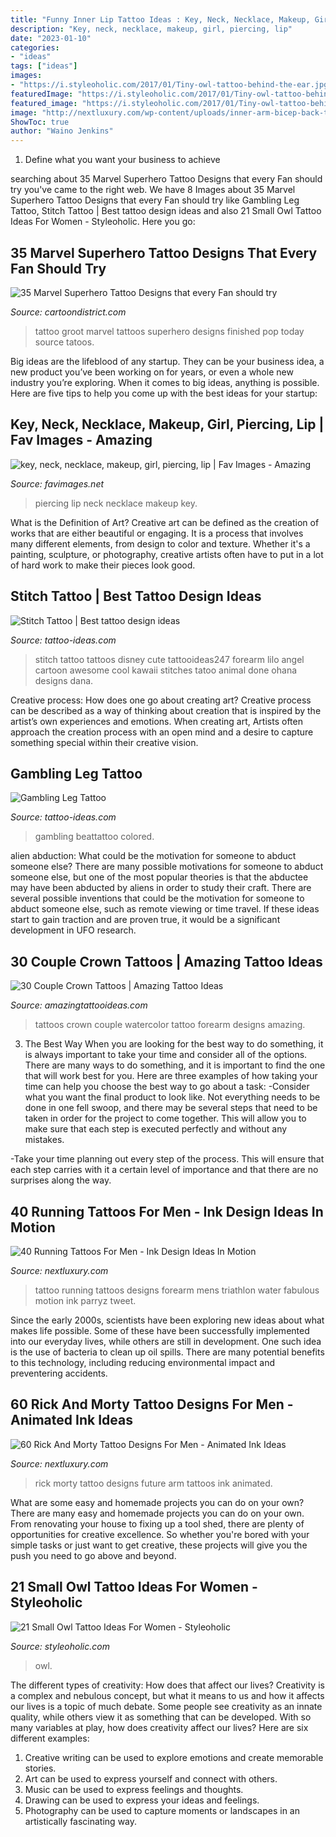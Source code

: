 ```yaml
---
title: "Funny Inner Lip Tattoo Ideas : Key, Neck, Necklace, Makeup, Girl, Piercing, Lip"
description: "Key, neck, necklace, makeup, girl, piercing, lip"
date: "2023-01-10"
categories:
- "ideas"
tags: ["ideas"]
images:
- "https://i.styleoholic.com/2017/01/Tiny-owl-tattoo-behind-the-ear.jpg"
featuredImage: "https://i.styleoholic.com/2017/01/Tiny-owl-tattoo-behind-the-ear.jpg"
featured_image: "https://i.styleoholic.com/2017/01/Tiny-owl-tattoo-behind-the-ear.jpg"
image: "http://nextluxury.com/wp-content/uploads/inner-arm-bicep-back-to-the-future-themed-male-rick-and-morty-tattoo-designs.jpg"
ShowToc: true
author: "Waino Jenkins"
---
```



1. Define what you want your business to achieve 

	

		
searching about 35 Marvel Superhero Tattoo Designs that every Fan should try you've came to the right web. We have 8 Images about 35 Marvel Superhero Tattoo Designs that every Fan should try like Gambling Leg Tattoo, Stitch Tattoo | Best tattoo design ideas and also 21 Small Owl Tattoo Ideas For Women - Styleoholic. Here you go:
		
    
## 35 Marvel Superhero Tattoo Designs That Every Fan Should Try

<img loading=lazy src="http://www.cartoondistrict.com/wp-content/uploads/2017/09/Marvel-Superhero-Tattoo-Designs-8.jpg" onerror="this.onerror=null;this.src='https://tse3.mm.bing.net/th?id=OIP.1yVclYctTC_0DhYBQ4M0KQC7FN&amp;pid=15.1';" alt="35 Marvel Superhero Tattoo Designs that every Fan should try">

_Source: cartoondistrict.com_

>tattoo groot marvel tattoos superhero designs finished pop today source tatoos. 

	

Big ideas are the lifeblood of any startup. They can be your business idea, a new product you’ve been working on for years, or even a whole new industry you’re exploring. When it comes to big ideas, anything is possible. Here are five tips to help you come up with the best ideas for your startup: 

    
## Key, Neck, Necklace, Makeup, Girl, Piercing, Lip | Fav Images - Amazing

<img loading=lazy src="http://favimages.net/wp-content/uploads/2012/08/key-neck-necklace-makeup-girl-piercing-lip.jpg" onerror="this.onerror=null;this.src='https://tse1.mm.bing.net/th?id=OIP.DdQVhru0nIjlbfPAAZDO_wHaJ4&amp;pid=15.1';" alt="key, neck, necklace, makeup, girl, piercing, lip | Fav Images - Amazing">

_Source: favimages.net_

>piercing lip neck necklace makeup key. 

	

What is the Definition of Art?
Creative art can be defined as the creation of works that are either beautiful or engaging. It is a process that involves many different elements, from design to color and texture. Whether it's a painting, sculpture, or photography, creative artists often have to put in a lot of hard work to make their pieces look good.

    
## Stitch Tattoo | Best Tattoo Design Ideas

<img loading=lazy src="https://tattoo-ideas.com/wp-content/uploads/2015/03/Stitch-Tattoo.jpg" onerror="this.onerror=null;this.src='https://tse4.mm.bing.net/th?id=OIP.f8a9h2ZyK7bj7h2X1l-8jgHaJ3&amp;pid=15.1';" alt="Stitch Tattoo | Best tattoo design ideas">

_Source: tattoo-ideas.com_

>stitch tattoo tattoos disney cute tattooideas247 forearm lilo angel cartoon awesome cool kawaii stitches tatoo animal done ohana designs dana. 

	

Creative process: How does one go about creating art?
Creative process can be described as a way of thinking about creation that is inspired by the artist’s own experiences and emotions. When creating art, Artists often approach the creation process with an open mind and a desire to capture something special within their creative vision.

    
## Gambling Leg Tattoo

<img loading=lazy src="https://tattoo-ideas.com/wp-content/uploads/2020/08/Glass-Ice-Drink-819x1024.jpg" onerror="this.onerror=null;this.src='https://tse1.mm.bing.net/th?id=OIP.AGos5tySnarV7zfBj7hw1wHaJQ&amp;pid=15.1';" alt="Gambling Leg Tattoo">

_Source: tattoo-ideas.com_

>gambling beattattoo colored. 

	

alien abduction: What could be the motivation for someone to abduct someone else?
There are many possible motivations for someone to abduct someone else, but one of the most popular theories is that the abductee may have been abducted by aliens in order to study their craft. There are several possible inventions that could be the motivation for someone to abduct someone else, such as remote viewing or time travel. If these ideas start to gain traction and are proven true, it would be a significant development in UFO research.

    
## 30 Couple Crown Tattoos | Amazing Tattoo Ideas

<img loading=lazy src="http://www.amazingtattooideas.com/wp-content/uploads/2016/11/Watercolor-Couple-Crown-Forearm-Tattoos.jpg" onerror="this.onerror=null;this.src='https://tse1.mm.bing.net/th?id=OIP.tgrlNjJbYv5fJ1AzqbE0QgHaJ4&amp;pid=15.1';" alt="30 Couple Crown Tattoos | Amazing Tattoo Ideas">

_Source: amazingtattooideas.com_

>tattoos crown couple watercolor tattoo forearm designs amazing. 

	

3) The Best Way
When you are looking for the best way to do something, it is always important to take your time and consider all of the options. There are many ways to do something, and it is important to find the one that will work best for you. Here are three examples of how taking your time can help you choose the best way to go about a task: 
-Consider what you want the final product to look like. Not everything needs to be done in one fell swoop, and there may be several steps that need to be taken in order for the project to come together. This will allow you to make sure that each step is executed perfectly and without any mistakes.

-Take your time planning out every step of the process. This will ensure that each step carries with it a certain level of importance and that there are no surprises along the way.

    
## 40 Running Tattoos For Men - Ink Design Ideas In Motion

<img loading=lazy src="http://nextluxury.com/wp-content/uploads/water-color-triathlon-mens-forearm-tattoo.jpg" onerror="this.onerror=null;this.src='https://tse4.mm.bing.net/th?id=OIP.TJIvHhoLQjFSBQKi-ygLDgHaHa&amp;pid=15.1';" alt="40 Running Tattoos For Men - Ink Design Ideas In Motion">

_Source: nextluxury.com_

>tattoo running tattoos designs forearm mens triathlon water fabulous motion ink parryz tweet. 

	

Since the early 2000s, scientists have been exploring new ideas about what makes life possible. Some of these have been successfully implemented into our everyday lives, while others are still in development. One such idea is the use of bacteria to clean up oil spills. There are many potential benefits to this technology, including reducing environmental impact and preventering accidents.

    
## 60 Rick And Morty Tattoo Designs For Men - Animated Ink Ideas

<img loading=lazy src="http://nextluxury.com/wp-content/uploads/inner-arm-bicep-back-to-the-future-themed-male-rick-and-morty-tattoo-designs.jpg" onerror="this.onerror=null;this.src='https://tse2.mm.bing.net/th?id=OIP.pzX7789vufrU-16bWYxVKAHaHa&amp;pid=15.1';" alt="60 Rick And Morty Tattoo Designs For Men - Animated Ink Ideas">

_Source: nextluxury.com_

>rick morty tattoo designs future arm tattoos ink animated. 

	

What are some easy and homemade projects you can do on your own?
There are many easy and homemade projects you can do on your own. From renovating your house to fixing up a tool shed, there are plenty of opportunities for creative excellence. So whether you're bored with your simple tasks or just want to get creative, these projects will give you the push you need to go above and beyond.

    
## 21 Small Owl Tattoo Ideas For Women - Styleoholic

<img loading=lazy src="https://i.styleoholic.com/2017/01/Tiny-owl-tattoo-behind-the-ear.jpg" onerror="this.onerror=null;this.src='https://tse4.mm.bing.net/th?id=OIP.9DoG-njBhFlhGL6c3WZgIgHaJ4&amp;pid=15.1';" alt="21 Small Owl Tattoo Ideas For Women - Styleoholic">

_Source: styleoholic.com_

>owl. 

	

The different types of creativity: How does that affect our lives?
Creativity is a complex and nebulous concept, but what it means to us and how it affects our lives is a topic of much debate. Some people see creativity as an innate quality, while others view it as something that can be developed. With so many variables at play, how does creativity affect our lives? Here are six different examples: 
1. Creative writing can be used to explore emotions and create memorable stories.
2. Art can be used to express yourself and connect with others.
3. Music can be used to express feelings and thoughts.
4. Drawing can be used to express your ideas and feelings.
5. Photography can be used to capture moments or landscapes in an artistically fascinating way. 

